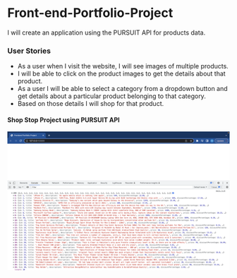 # Front-end-Portfolio-Project

I will create an application using the PURSUIT API for products data.

### User Stories

- As a user when I visit the website, I will see images of multiple products.
- I will be able to click on the product images to get the details about that product.
- As a user I will be able to select a category from a dropdown button and get details about a particular product belonging to that category.
- Based on those details I will shop for that product.

#### Shop Stop Project using PURSUIT API

![Products API Data Screenshot](./assets/products-data.png)




